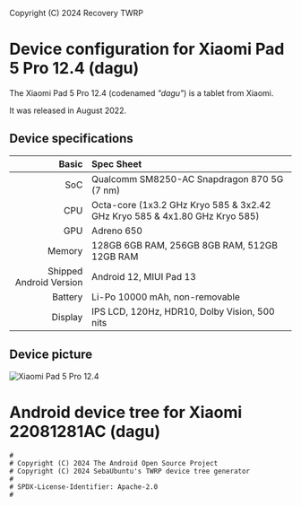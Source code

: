 Copyright (C) 2024 Recovery TWRP

Device configuration for Xiaomi Pad 5 Pro 12.4 (dagu)
=========================================

The Xiaomi Pad 5 Pro 12.4 (codenamed _"dagu"_) is a tablet from Xiaomi.

It was released in August 2022.

## Device specifications

Basic   | Spec Sheet
-------:|:-------------------------
SoC     | Qualcomm SM8250-AC Snapdragon 870 5G (7 nm)
CPU     | Octa-core (1x3.2 GHz Kryo 585 & 3x2.42 GHz Kryo 585 & 4x1.80 GHz Kryo 585)
GPU     | Adreno 650
Memory  | 128GB 6GB RAM, 256GB 8GB RAM, 512GB 12GB RAM
Shipped Android Version | Android 12, MIUI Pad 13
Battery | Li-Po 10000 mAh, non-removable
Display | IPS LCD, 120Hz, HDR10, Dolby Vision, 500 nits

## Device picture

![Xiaomi Pad 5 Pro 12.4](https://cdn.cnbj0.fds.api.mi-img.com/b2c-shopapi-pms/pms_1660138065.01121538.png "Xiaomi Pad 5 Pro 12.4")










# Android device tree for Xiaomi 22081281AC (dagu)

```
#
# Copyright (C) 2024 The Android Open Source Project
# Copyright (C) 2024 SebaUbuntu's TWRP device tree generator
#
# SPDX-License-Identifier: Apache-2.0
#
```
